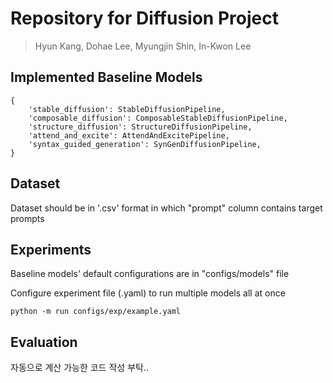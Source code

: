 # Repository for Diffusion Project
> Hyun Kang, Dohae Lee, Myungjin Shin, In-Kwon Lee

## Implemented Baseline Models
```
{
	'stable_diffusion': StableDiffusionPipeline,
	'composable_diffusion': ComposableStableDiffusionPipeline,
	'structure_diffusion': StructureDiffusionPipeline,
	'attend_and_excite': AttendAndExcitePipeline,
	'syntax_guided_generation': SynGenDiffusionPipeline,
}
```

## Dataset
Dataset should be in '.csv' format in which "prompt" column contains target prompts

## Experiments
Baseline models' default configurations are in "configs/models" file

Configure experiment file (.yaml) to run multiple models all at once

```
python -m run configs/exp/example.yaml
```

## Evaluation

자동으로 계산 가능한 코드 작성 부탁..
<!-- # Concept-Diffusion

> Hyun Kang, Dohae Lee, Myungjin Shin, In-Kwon Lee
> 
> Yonsei University
>
> Recent advancements in Text-to-Image (T2I) diffusion models have demonstrated impressive success in generating high-quality images with zero-shot generalization capabilities. Yet, current models struggle to closely adhere to prompt semantics, often misrepresenting or overlooking specific attributes. To address this, we propose a simple, training-free approach that modulates the guidance direction of diffusion models during inference. We first decompose the prompt semantics into a set of concepts, and monitor the guidance trajectory in relation to each concept. Our key observation is that deviations in model's adherence to prompt semantics are highly correlated with divergence of the guidance from one or more of these concepts. Based on this observation, we devise a technique to steer the guidance direction towards any concept from which the model diverges. Extensive experimentation validates that our method improves the semantic alignment of images generated by diffusion models in response to prompts.

<a href="https://arxiv.org/0000.00000"><img src="https://img.shields.io/badge/arXiv-2301.13826-b31b1b.svg" height=20.5></a>
<a href="https://conceptdiffusion.github.io/"><img src="https://img.shields.io/static/v1?label=Project&message=Website&color=red" height=20.5></a> 

<p align="center">
<img src="samples/teaser.png" width="800px"/>  
</p>

## Description
This is the official codebase for **Semantic Guidance Tuning for Text-To-Image Diffusion Models**.

## Setup
### Environment
Following lines setup an environment
```
conda create -n concept_diff --file python=3.9
conda activate concept_diff
```
To install required packages,
```
pip install -r requirements.txt
```

## Usage
To generate an image, you can simply run the `run.py` script with following arguments
```
python -m run <prompt> <subjects> --seed <seed>
```
- _prompt_ (str): prompt text to generate an image e.g., "a red book and a brown dog".
- _subjects_ (str): subjects in the prompt separated by comma (,) e.g., "a red book, a brown dog"
- _seed_ (int \*optional\*): random seed to generate latent noise e.g., "20231204"

Hyperparameters for Concept Diffusion is stored in `configs/default.yaml`
- _concept_guidance_scale_ (float): guidance scale for concept guidance term
- _threshold_\[subject|abstract\]_ (float or "auto"): threshold cosine similarity between main score and concept score for applying concept guidance.
- _upper_bound_ (float): upperbound threshold similarity between main score and concept score for applying concept guidance.  

## Acknowledgement
This code is built upon [diffusers](https://github.com/huggingface/diffusers) and [Perp-Neg](https://github.com/Perp-Neg/Perp-Neg-stablediffusion).

## Citation
If you use this code for your research, please cite the following work: 
 -->

